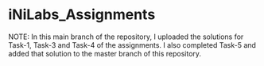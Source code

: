 # iNiLabs_Assignments
<p>NOTE: In this main branch of the repository, I uploaded the solutions for Task-1, Task-3 and Task-4 of the assignments. I also completed Task-5 and added that solution to the master branch of this repository.</p>
